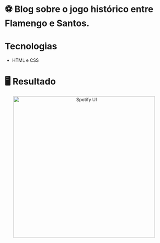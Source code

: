 # ⚽ Blog sobre o jogo histórico entre Flamengo e Santos.


# Tecnologias
- HTML e CSS

# 🖥️ Resultado
<div align="center">
  <img alt="Spotify UI" src="https://i.imgur.com/I6wEEzI.png" width="450px">
</div>
